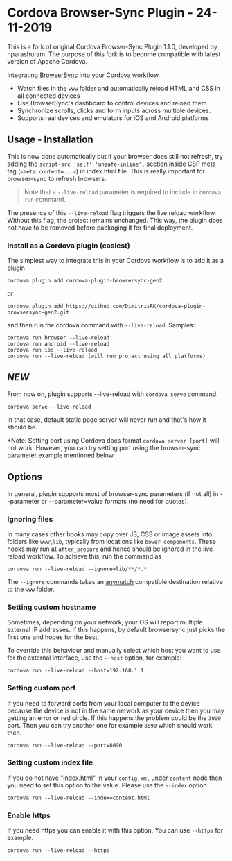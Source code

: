 # Cordova Browser-Sync Plugin - 24-11-2019

This is a fork of original Cordova Browser-Sync Plugin 1.1.0, developed by nparashuram.
The purpose of this fork is to become compatible with latest version of Apache Cordova.

Integrating [BrowserSync](http://browsersync.io) into your Cordova workflow.

- Watch files in the `www` folder and automatically reload HTML and CSS in all connected devices
- Use BrowserSync's dashboard to control devices and reload them.
- Synchronize scrolls, clicks and form inputs across multiple devices.
- Supports real devices and emulators for iOS and Android platforms

## Usage - Installation

This is now done automatically but if your browser does still not refresh, try adding the `script-src 'self' 'unsafe-inline';` section inside CSP meta tag (`<meta content=...>`) in index.html file. This is really important for browser-sync to refresh browsers.

> Note that a `--live-reload` parameter is required to include in `cordova run` command.

The presence of this `--live-reload` flag triggers the live reload workflow. Without this flag, the project remains unchanged. This way, the plugin does not have to be removed before packaging it for final deployment.

### Install as a Cordova plugin (easiest)
The simplest way to integrate this in your Cordova workflow is to add it as a plugin

```
cordova plugin add cordova-plugin-browsersync-gen2
```
or
```
cordova plugin add https://github.com/DimitrisRK/cordova-plugin-browsersync-gen2.git
```

and then run the cordova command with `--live-reload`. Samples:
```
cordova run browser --live-reload
cordova run android --live-reload
cordova run ios --live-reload
cordova run --live-reload (will run project using all platforms)
```

## *NEW*
From now on, plugin supports --live-reload with `cordova serve` command.
```
cordova serve --live-reload
```
In that case, default static page server will never run and that's how it should be.

*Note: Setting port using Cordova docs format `cordova server [port]` will not work.
However, you can try setting port using the browser-sync parameter example mentioned below.

## Options
In general, plugin supports most of browser-sync parameters (if not all) in --parameter or --parameter=value formats (no need for quotes).

### Ignoring files
In many cases other hooks may copy over JS, CSS or image assets into folders like `www\lib`, typically from locations like `bower_components`. These hooks may run at `after_prepare` and hence should be ignored in the live reload workflow. To achieve this, run the command as

```
cordova run --live-reload --ignore=lib/**/*.*
```

The `--ignore` commands takes an [anymatch](https://github.com/es128/anymatch) compatible destination relative to the `www` folder.

### Setting custom hostname
Sometimes, depending on your network, your OS will report multiple external IP addresses. If this happens, by default browsersync just picks the first one and hopes for the best.

To override this behaviour and manually select which host you want to use for the external interface, use the `--host` option, for example:

```
cordova run --live-reload --host=192.168.1.1
```

### Setting custom port
If you need to forward ports from your local computer to the device because the device is not in the same network as your device then you may getting an error or red circle.
If this happens the problem could be the `3000` port. Then you can try another one for example `8090` which should work then.

```
cordova run --live-reload --port=8090
```

### Setting custom index file
If you do not have "index.html" in your `config.xml` under `content` node then you need to set this option to the value.
Please use the `--index` option.

```
cordova run --live-reload --index=content.html
```

### Enable https
If you need https you can enable it with this option.
You can use `--https` for example.

```
cordova run --live-reload --https
```
